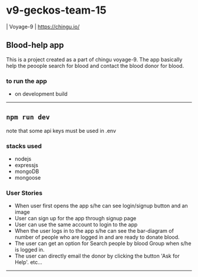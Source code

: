# v9-geckos-team-15

| Voyage-9 | https://chingu.io/

## Blood-help app

This is a project created as a part of chingu voyage-9.
The app basically help the peoople search for blood and contact the blood donor for blood.

### to run the app

- on development build

---

## `npm run dev`

note that some api keys must be used in .env

### stacks used

- nodejs
- expressjs
- mongoDB
- mongoose

### User Stories

- When user first opens the app s/he can see login/signup button and an image
- User can sign up for the app through signup page
- User can use the same account to login to the app
- When the user logs in to the app s/he can see the bar-diagram of number of people who are logged in and are ready to donate blood.
- The user can get an option for Search people by blood Group when s/he is logged in.
- The user can directly email the donor by clicking the button 'Ask for Help'. etc...

---
